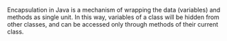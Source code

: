 Encapsulation in Java is a mechanism of wrapping the data (variables) and methods as single unit. In this way, variables of a class will be hidden from other classes, and can be accessed only through methods of their current class.
